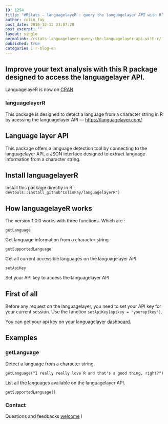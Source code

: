 ```yaml
---
ID: 1254
title: "#RStats — languagelayeR : query the languagelayer API with R"
author: colin_fay
post_date: 2016-12-12 23:07:28
post_excerpt: ""
layout: single
permalink: /rstats-languagelayer-query-the-languagelayer-api-with-r/
published: true
categories : r-blog-en
---
```

## Improve your text analysis with this R package designed to access the languagelayer API.<!--more-->
LanguagelayeR is now on <a href="https://cran.r-project.org/package=languagelayeR">CRAN</a>

### languagelayerR
This package is designed to detect a language from a character string in R by acessing the languagelayer API — <a href="https://languagelayer.com/">https://languagelayer.com/</a>

## Language layer API
This package offers a language detection tool by connecting to the languagelayer API, a JSON interface designed to extract language information from a character string.

## Install languagelayerR
Install this package directly in R : `devtools::install_github"ColinFay/languagelayerR")`
## How languagelayeR works
The version 1.0.0 works with three functions. Which are :

```{r} 
getLanguage
``` 

Get language information from a character string

```{r} 
getSupportedLanguage
``` 

Get all current accessible languages on the languagelayer API

```{r} 
setApiKey
``` 
Set your API key to access the languagelayer API

## First of all
Before any request on the languagelayer, you need to set your API key for your current session. Use the function `setApiKey(apikey = "yourapikey")`.

You can get your api key on your languagelayer <a href="https://languagelayer.com/dashboard">dashboard</a>.

## Examples
### getLanguage
Detect a language from a character string.

```{r}
getLanguage("I really really love R and that's a good thing, right?")
```

List all the languages available on the languagelayer API.
```{r}
getSupportedLanguage()
```
### Contact

Questions and feedbacks <a href="mailto:contact@colinfay.me">welcome</a> !
&nbsp;
